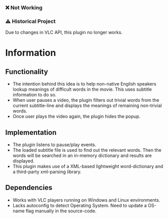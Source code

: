 ### :x: Not Working
### :warning: Historical Project
Due to changes in VLC API, this plugin no longer works.

# Information
## Functionality
- The intention behind this idea is to help non-native English speakers lookup meanings of difficult words in the movie. This uses subtitle information to do so.
- When user pauses a video, the plugin filters out trivial words from the current subtitle-line and displays the meanings of remaining non-trivial words.
- Once user plays the video again, the plugin hides the popup.

## Implementation 
- The plugin listens to pause/play events.
- The loaded subtitle file is used to find out the relevant words. Then the words will be searched in an in-memory dictionary and results are displayed.
- This plugin makes use of a XML-based lightweight word-dictionary and a third-party xml-parsing library.

## Dependencies
- Works with VLC players running on Windows and Linux environments.
- Lacks autoconfig to detect Operating System. Need to update a OS-name flag manually in the source-code. 
